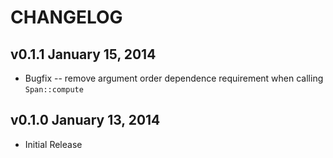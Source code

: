 # CHANGELOG

## v0.1.1 January 15, 2014

* Bugfix -- remove argument order dependence requirement when calling
  `Span::compute`

## v0.1.0 January 13, 2014

* Initial Release

